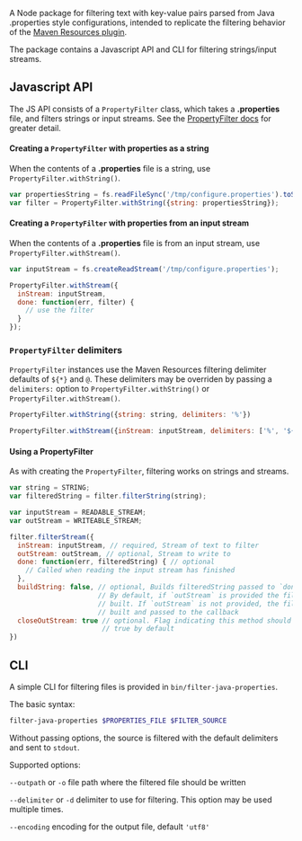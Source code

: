 A Node package for filtering text with key-value pairs parsed from Java .properties style configurations, intended to replicate the filtering behavior of the [Maven Resources plugin](http://maven.apache.org/plugins/maven-resources-plugin/resources-mojo.html).

The package contains a Javascript API and CLI for filtering strings/input streams. 

## Javascript API

The JS API consists of a `PropertyFilter` class, which takes a **.properties** file, and filters strings or input streams. See the [PropertyFilter docs](docs/property-filter.html) for greater detail. 

#### Creating a `PropertyFilter` with properties as a string

When the contents of a **.properties** file is a string, use `PropertyFilter.withString()`.

```js
var propertiesString = fs.readFileSync('/tmp/configure.properties').toString();
var filter = PropertyFilter.withString({string: propertiesString});
```

#### Creating a `PropertyFilter` with properties from an input stream

When the contents of a **.properties** file is from an input stream, use `PropertyFilter.withStream()`.

```js
var inputStream = fs.createReadStream('/tmp/configure.properties');

PropertyFilter.withStream({
  inStream: inputStream,
  done: function(err, filter) {
    // use the filter
  }
});
```

### `PropertyFilter` delimiters

`PropertyFilter` instances use the Maven Resources filtering delimiter defaults of `${*}` and `@`. These delimiters may be overriden by passing a `delimiters:` option to `PropertyFilter.withString()` or `PropertyFilter.withStream()`.

```js
PropertyFilter.withString({string: string, delimiters: '%'})

PropertyFilter.withStream({inStream: inputStream, delimiters: ['%', '${*}', '(*)']});
```


#### Using a **PropertyFilter**

As with creating the `PropertyFilter`, filtering works on strings and streams.

```js
var string = STRING;
var filteredString = filter.filterString(string);
```

```js
var inputStream = READABLE_STREAM;
var outStream = WRITEABLE_STREAM;

filter.filterStream({
  inStream: inputStream, // required, Stream of text to filter
  outStream: outStream, // optional, Stream to write to 
  done: function(err, filteredString) { // optional
    // Called when reading the input stream has finished
  },
  buildString: false, // optional, Builds filteredString passed to `done` when true. 
                      // By default, if `outStream` is provided the filtered string will not be 
                      // built. If `outStream` is not provided, the filteredString is always
                      // built and passed to the callback
  closeOutStream: true // optional. Flag indicating this method should try to close the `outStream`
                       // true by default
})
```


## CLI

A simple CLI for filtering files is provided in `bin/filter-java-properties`.

The basic syntax: 

```sh
filter-java-properties $PROPERTIES_FILE $FILTER_SOURCE
```

Without passing options, the source is filtered with the default delimiters and sent to `stdout`.

Supported options:

`--outpath` or `-o` file path where the filtered file should be written

`--delimiter` or `-d` delimiter to use for filtering. This option may be used multiple times.

`--encoding` encoding for the output file, default `'utf8'`


